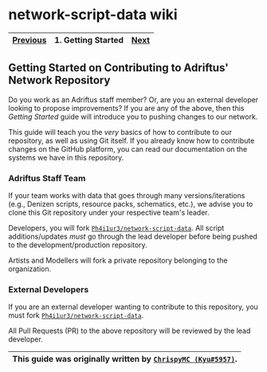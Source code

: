 # network-script-data wiki

| [Previous](https://github.com/AuroraInteractive/network-script-data) | 1. Getting Started | [Next](./2.setting-up-git.md) |
|:--------:|:------------------:|:----:|

## Getting Started on Contributing to Adriftus' Network Repository

Do you work as an Adriftus staff member? Or, are you an external developer looking to propose improvements? If you are any of the above, then this _Getting Started_ guide will introduce you to pushing changes to our network.

This guide will teach you the _very_ basics of how to contribute to our repository, as well as using Git itself. If you already know how to contribute changes on the GitHub platform, you can read our documentation on the systems we have in this repository.

### Adriftus Staff Team

If your team works with data that goes through many versions/iterations (e.g., Denizen scripts, resource packs, schematics, etc.), we advise you to clone this Git repository under your respective team's leader.

Developers, you will fork [`Ph4i1ur3/network-script-data`](https://github.com/Ph4i1ur3/network-script-data). All script additions/updates _must_ go through the lead developer before being pushed to the development/production repository.

Artists and Modellers will fork a private repository belonging to the organization.

### External Developers

If you are an external developer wanting to contribute to this repository, you must fork [`Ph4i1ur3/network-script-data`](https://github.com/Ph4i1ur3/network-script-data).

All Pull Requests (PR) to the above repository will be reviewed by the lead developer.

| This guide was originally written by [`ChrispyMC (Kyu#5957)`](https://github.com/ChrispyMC). |
|:----:|
